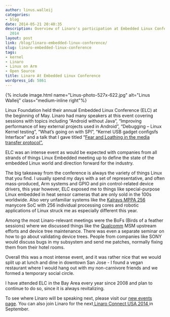 ```yaml
---
author: linus.walleij
categories:
- blog
date: 2014-05-21 20:40:35
description: Overview of Linaro's participation at Embedded Linux Conference in May
  2014
layout: post
link: /blog/linaro-embedded-linux-conference/
slug: linaro-embedded-linux-conference
tags:
- kernel
- Linaro
- Linux on Arm
- Open Source
title: Linaro At Embedded Linux Conference
wordpress_id: 5861
---
```


{% include image.html name="Linus-photo-527x-622.jpg" alt="Linus Walleij" class="medium-inline right"%}

Linux Foundation held their annual Embedded Linux Conference (ELC) at the beginning of May. Linaro had many speakers at this event covering sessions with topics including “Android without Java”, “Improving performance of key external projects used in Android”, “Debugging – Linux Kernel testing”, “What’s going on with SPI”, “Kernel USB gadget configsfs Interface” and a talk that I gave titled “[Fear and Loathing in the media transfer protocol”.](http://events.linuxfoundation.org/sites/events/files/slides/Media%20Transfer%20Protocol.pdf)

ELC was an intense event as would be expected with companies from all strands of things Linux Embedded meeting up to define the state of the embedded Linux world and direction forward for the industry.

The big takeaway from the conference is always the variety of things Linux that you find. I usually spend my days with a set of representative, and often mass-produced, Arm systems and GPIO and pin control-related device drivers, this year however, ELC exposed me to things like special-purpose Linux embedded in heat sensor cameras that are only sold in the 100s worldwide. Also very unfamiliar systems like the [Kalrays MPPA 256 ](http://www.kalray.eu/products/mppa-manycore-a-multicore-processors-family-13/mppa-256/)manycore SoC with 256 individual processing cores and robotic applications of Linux struck me as especially different this year.

Among the most Linaro-relevant meetings were the BoFs (Birds of a feather sessions) where we discussed things like the [Qualcomm](http://www.qualcomm.com/) MSM upstream efforts and device tree maintenance. There was even a separate seminar on how to go about validating device trees. People from companies like SONY would discuss bugs in my subsystem and send me patches, normally fixing them from their hotel rooms.

Overall this was a most intense event, and it was rather nice that we would split up at lunch and dine in downtown San Jose - I found a vegan restaurant where I would hang out with my non-carnivore friends and we formed a temporary social circle.

I have attended ELC in the Bay Area every year since 2008 and plan to continue to do so, since it is always revitalizing.

To see where Linaro will be speaking next, please visit our [new events page](/latest/hub/). You can also join Linaro for the next[ Linaro Connect USA 2014 ](http://connect.linaro.org/lcu14/)in September.